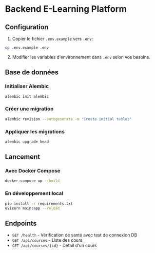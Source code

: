 # Backend E-Learning Platform

## Configuration

1. Copier le fichier `.env.example` vers `.env`:
```bash
cp .env.example .env
```

2. Modifier les variables d'environnement dans `.env` selon vos besoins.

## Base de données

### Initialiser Alembic
```bash
alembic init alembic
```

### Créer une migration
```bash
alembic revision --autogenerate -m "Create initial tables"
```

### Appliquer les migrations
```bash
alembic upgrade head
```

## Lancement

### Avec Docker Compose
```bash
docker-compose up --build
```

### En développement local
```bash
pip install -r requirements.txt
uvicorn main:app --reload
```

## Endpoints

- `GET /health` - Vérification de santé avec test de connexion DB
- `GET /api/courses` - Liste des cours
- `GET /api/courses/{id}` - Détail d'un cours 